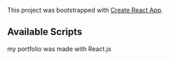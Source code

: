 This project was bootstrapped with [Create React App](https://github.com/facebook/create-react-app).

## Available Scripts

my portfolio was made with React.js
